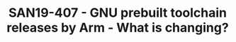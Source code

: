 ---
categories:
- san19
description: Arm plans to make major changes to the pre-built GNU toolchain releases
  available on developer.arm.com. In this talk, the presenter will provide an overview
  of the changes, including frequency, content, and timing of future releases.
image:
  featured: 'true'
  path: /assets/images/featured-images/san19/SAN19-407.png
session_attendee_num: '5'
session_id: SAN19-407
session_room: Sunset 3 (Session 3)
session_slot:
  end_time: '2019-09-26 09:25:00'
  start_time: '2019-09-26 09:00:00'
session_speakers:
- speaker_bio: Ashok Bhat is a product manager in Arms Development Solutions Group
    (DSG), looking after Cloud and Networking tools. In the recent past, he was a
    product manager of HPC tools including Arm Fortran Compiler, based on Flang/F18
    project.
  speaker_company: Arm
  speaker_image: /assets/images/speakers/san19/ashok-bhat.jpg
  speaker_location: ''
  speaker_name: Ashok Bhat
  speaker_position: Sr Product Manager
  speaker_username: ashok.bhat1
session_track: Tools
tag: session
tags:
- IoT and Embedded
- ' Tools'
- ' Open Source Development'
title: SAN19-407 - GNU prebuilt toolchain releases by Arm - What is changing?
---